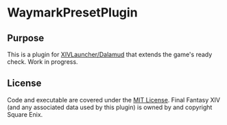 # WaymarkPresetPlugin

## Purpose
This is a plugin for [XIVLauncher/Dalamud](https://github.com/goatcorp/FFXIVQuickLauncher) that extends the game's ready check.  Work in progress.


## License
Code and executable are covered under the [MIT License](../LICENSE).  Final Fantasy XIV (and any associated data used by this plugin) is owned by and copyright Square Enix.

